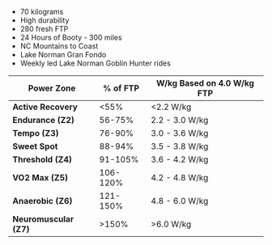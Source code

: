 - 70 kilograms
- High durability
- 280 fresh FTP
- 24 Hours of Booty - 300 miles
- NC Mountains to Coast
- Lake Norman Gran Fondo
- Weekly led Lake Norman Goblin Hunter rides

| Power Zone         | % of FTP | W/kg Based on 4.0 W/kg FTP |
|--------------------|---------|---------------------------|
| **Active Recovery**  | <55%    | <2.2 W/kg                |
| **Endurance (Z2)**  | 56-75%  | 2.2 - 3.0 W/kg           |
| **Tempo (Z3)**      | 76-90%  | 3.0 - 3.6 W/kg           |
| **Sweet Spot**      | 88-94%  | 3.5 - 3.8 W/kg           |
| **Threshold (Z4)**  | 91-105% | 3.6 - 4.2 W/kg           |
| **VO2 Max (Z5)**    | 106-120%| 4.2 - 4.8 W/kg           |
| **Anaerobic (Z6)**  | 121-150%| 4.8 - 6.0 W/kg           |
| **Neuromuscular (Z7)** | >150%  | >6.0 W/kg               |
